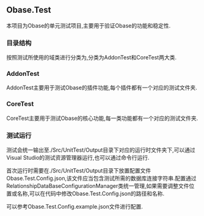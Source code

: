 ﻿## Obase.Test
本项目为Obase的单元测试项目,主要用于验证Obase的功能和稳定性.
### 目录结构
按照测试所使用的域类进行分类为,分类为AddonTest和CoreTest两大类.
### AddonTest
AddonTest主要用于测试Obase的插件功能,每个插件都有一个对应的测试文件夹.
### CoreTest
CoreTest主要用于测试Obase的核心功能,每一类功能都有一个对应的测试文件夹.
### 测试运行
测试会统一输出至./Src/UnitTest/Output目录下对应的运行时文件夹下,可以通过Visual Studio的测试资源管理器运行,也可以通过命令行运行.

首次运行时需要在./Src/UnitTest/Output目录下放置配置文件Obase.Test.Config.json,该文件应当包含测试所需的数据库连接字符串.配置通过RelationshipDataBaseConfigurationManager类统一管理,如果需要调整文件位置或名称,可以在代码中修改Obase.Test.Config.json的路径和名称.

可以参考Obase.Test.Config.example.json文件进行配置.
